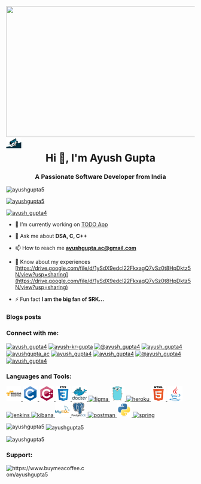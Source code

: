 <img align="center" width="1100" height = "350" src="git.gif">

<img alt="Night Coding" src="Hand%20Wave.gif" width='40' align="left"/>
<h1 align="center">Hi 👋, I'm Ayush Gupta</h1>
<h3 align="center">A Passionate Software Developer from India</h3>

<p align="left"> <img src="https://komarev.com/ghpvc/?username=ayushgupta5&label=Profile%20views&color=0e75b6&style=flat" alt="ayushgupta5" /> </p>

<p align="left"> <a href="https://github.com/ryo-ma/github-profile-trophy"><img src="https://github-profile-trophy.vercel.app/?username=ayushgupta5" alt="ayushgupta5" /></a> </p>

<p align="left"> <a href="https://twitter.com/ayush_gupta4" target="blank"><img src="https://img.shields.io/twitter/follow/ayush_gupta4?logo=twitter&style=for-the-badge" alt="ayush_gupta4" /></a> </p>

- 🔭 I’m currently working on [TODO App](https://github.com/ayushgupta5/GoLangCrud)

- 💬 Ask me about **DSA, C, C++**

- 📫 How to reach me **ayushgupta.ac@gmail.com**

- 📄 Know about my experiences [https://drive.google.com/file/d/1ySdX9edcI22FkxagQ7vSz0t8HpDktz5N/view?usp=sharing](https://drive.google.com/file/d/1ySdX9edcI22FkxagQ7vSz0t8HpDktz5N/view?usp=sharing)

- ⚡ Fun fact **I am the big fan of SRK...**

### Blogs posts
<!-- BLOG-POST-LIST:START -->
<!-- BLOG-POST-LIST:END -->

<h3 align="left">Connect with me:</h3>
<p align="left">
<a href="https://twitter.com/ayush_gupta4" target="blank"><img align="center" src="https://raw.githubusercontent.com/rahuldkjain/github-profile-readme-generator/master/src/images/icons/Social/twitter.svg" alt="ayush_gupta4" height="30" width="40" /></a>
<a href="https://linkedin.com/in/ayush-kr-gupta" target="blank"><img align="center" src="https://raw.githubusercontent.com/rahuldkjain/github-profile-readme-generator/master/src/images/icons/Social/linked-in-alt.svg" alt="ayush-kr-gupta" height="30" width="40" /></a>
<a href="https://medium.com/@ayush_gupta4" target="blank"><img align="center" src="https://raw.githubusercontent.com/rahuldkjain/github-profile-readme-generator/master/src/images/icons/Social/medium.svg" alt="@ayush_gupta4" height="30" width="40" /></a>
<a href="https://www.codechef.com/users/ayush_gupta4" target="blank"><img align="center" src="https://cdn.jsdelivr.net/npm/simple-icons@3.1.0/icons/codechef.svg" alt="ayush_gupta4" height="30" width="40" /></a>
<a href="https://www.hackerrank.com/ayushgupta_ac" target="blank"><img align="center" src="https://raw.githubusercontent.com/rahuldkjain/github-profile-readme-generator/master/src/images/icons/Social/hackerrank.svg" alt="ayushgupta_ac" height="30" width="40" /></a>
<a href="https://codeforces.com/profile/ayush_gupta4" target="blank"><img align="center" src="https://raw.githubusercontent.com/rahuldkjain/github-profile-readme-generator/master/src/images/icons/Social/codeforces.svg" alt="ayush_gupta4" height="30" width="40" /></a>
<a href="https://www.leetcode.com/ayush_gupta4" target="blank"><img align="center" src="https://raw.githubusercontent.com/rahuldkjain/github-profile-readme-generator/master/src/images/icons/Social/leet-code.svg" alt="ayush_gupta4" height="30" width="40" /></a>
<a href="https://www.hackerearth.com/@ayush_gupta4" target="blank"><img align="center" src="https://raw.githubusercontent.com/rahuldkjain/github-profile-readme-generator/master/src/images/icons/Social/hackerearth.svg" alt="@ayush_gupta4" height="30" width="40" /></a>
<a href="https://auth.geeksforgeeks.org/user/ayush_gupta4" target="blank"><img align="center" src="https://raw.githubusercontent.com/rahuldkjain/github-profile-readme-generator/master/src/images/icons/Social/geeks-for-geeks.svg" alt="ayush_gupta4" height="30" width="40" /></a>
</p>

<h3 align="left">Languages and Tools:</h3>
<p align="left"> <a href="https://aws.amazon.com" target="_blank" rel="noreferrer"> <img src="https://raw.githubusercontent.com/devicons/devicon/master/icons/amazonwebservices/amazonwebservices-original-wordmark.svg" alt="aws" width="40" height="40"/> </a> <a href="https://www.cprogramming.com/" target="_blank" rel="noreferrer"> <img src="https://raw.githubusercontent.com/devicons/devicon/master/icons/c/c-original.svg" alt="c" width="40" height="40"/> </a> <a href="https://www.w3schools.com/cpp/" target="_blank" rel="noreferrer"> <img src="https://raw.githubusercontent.com/devicons/devicon/master/icons/cplusplus/cplusplus-original.svg" alt="cplusplus" width="40" height="40"/> </a> <a href="https://www.w3schools.com/css/" target="_blank" rel="noreferrer"> <img src="https://raw.githubusercontent.com/devicons/devicon/master/icons/css3/css3-original-wordmark.svg" alt="css3" width="40" height="40"/> </a> <a href="https://www.docker.com/" target="_blank" rel="noreferrer"> <img src="https://raw.githubusercontent.com/devicons/devicon/master/icons/docker/docker-original-wordmark.svg" alt="docker" width="40" height="40"/> </a> <a href="https://www.figma.com/" target="_blank" rel="noreferrer"> <img src="https://www.vectorlogo.zone/logos/figma/figma-icon.svg" alt="figma" width="40" height="40"/> </a> <a href="https://golang.org" target="_blank" rel="noreferrer"> <img src="https://raw.githubusercontent.com/devicons/devicon/master/icons/go/go-original.svg" alt="go" width="40" height="40"/> </a> <a href="https://heroku.com" target="_blank" rel="noreferrer"> <img src="https://www.vectorlogo.zone/logos/heroku/heroku-icon.svg" alt="heroku" width="40" height="40"/> </a> <a href="https://www.w3.org/html/" target="_blank" rel="noreferrer"> <img src="https://raw.githubusercontent.com/devicons/devicon/master/icons/html5/html5-original-wordmark.svg" alt="html5" width="40" height="40"/> </a> <a href="https://www.java.com" target="_blank" rel="noreferrer"> <img src="https://raw.githubusercontent.com/devicons/devicon/master/icons/java/java-original.svg" alt="java" width="40" height="40"/> </a> <a href="https://www.jenkins.io" target="_blank" rel="noreferrer"> <img src="https://www.vectorlogo.zone/logos/jenkins/jenkins-icon.svg" alt="jenkins" width="40" height="40"/> </a> <a href="https://www.elastic.co/kibana" target="_blank" rel="noreferrer"> <img src="https://www.vectorlogo.zone/logos/elasticco_kibana/elasticco_kibana-icon.svg" alt="kibana" width="40" height="40"/> </a> <a href="https://www.mysql.com/" target="_blank" rel="noreferrer"> <img src="https://raw.githubusercontent.com/devicons/devicon/master/icons/mysql/mysql-original-wordmark.svg" alt="mysql" width="40" height="40"/> </a> <a href="https://www.postgresql.org" target="_blank" rel="noreferrer"> <img src="https://raw.githubusercontent.com/devicons/devicon/master/icons/postgresql/postgresql-original-wordmark.svg" alt="postgresql" width="40" height="40"/> </a> <a href="https://postman.com" target="_blank" rel="noreferrer"> <img src="https://www.vectorlogo.zone/logos/getpostman/getpostman-icon.svg" alt="postman" width="40" height="40"/> </a> <a href="https://www.python.org" target="_blank" rel="noreferrer"> <img src="https://raw.githubusercontent.com/devicons/devicon/master/icons/python/python-original.svg" alt="python" width="40" height="40"/> </a> <a href="https://spring.io/" target="_blank" rel="noreferrer"> <img src="https://www.vectorlogo.zone/logos/springio/springio-icon.svg" alt="spring" width="40" height="40"/> </a> </p>



<p><img align="left" src="https://github-readme-stats.vercel.app/api/top-langs?username=ayushgupta5&show_icons=true&locale=en&layout=compact" alt="ayushgupta5" /></p>

<p>&nbsp;<img align="center" src="https://github-readme-stats.vercel.app/api?username=ayushgupta5&show_icons=true&locale=en" alt="ayushgupta5" /></p>

<p><img align="center" src="https://github-readme-streak-stats.herokuapp.com/?user=ayushgupta5&" alt="ayushgupta5" /></p>


<h3 align="left">Support:</h3>
<p><a href="https://www.buymeacoffee.com/https://www.buymeacoffee.com/ayushgupta5"> <img align="left" src="https://cdn.buymeacoffee.com/buttons/v2/default-yellow.png" height="50" width="210" alt="https://www.buymeacoffee.com/ayushgupta5" /></a></p><br><br>